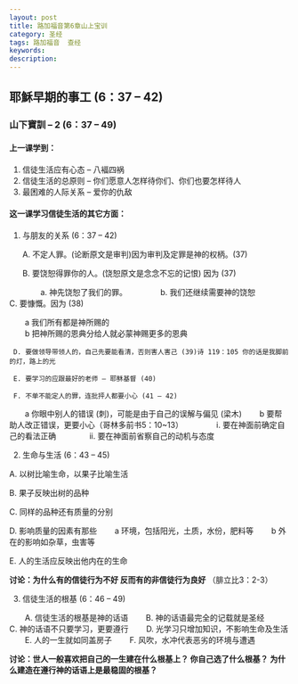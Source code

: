 ```yaml
---
layout: post
title: 路加福音第6章山上宝训
category: 圣经
tags: 路加福音  查经
keywords: 
description: 
---
```

<h2>耶穌早期的事工 (6：37 – 42)</h2>      
<h3>山下寶訓 – 2 (6：37 – 49)</h3>  
<h4>上一课学到：</h4>    

1.	信徒生活应有心态 – 八褔四祸
2.	信徒生活的总原则 – 你们愿意人怎样待你们、你们也要怎样待人
3.	最困难的人际关系 – 爱你的仇敌     

<h4>这一课学习信徒生活的其它方面：</h4>   

1.	与朋友的关系 (6：37 – 42)   

     A.	不定人罪。(论断原文是审判)因为审判及定罪是神的权柄。(37)   

     B.	要饶恕得罪你的人。(饶恕原文是念念不忘的记恨) 因为 (37)   
     
&emsp;&emsp;&emsp;&emsp;a.	神先饶恕了我们的罪。
&emsp;&emsp;&emsp;&emsp;b.	我们还继续需要神的饶恕  
     C.	要慷慨。因为 (38)   
     
&emsp;&emsp;a	我们所有都是神所赐的   
&emsp;&emsp;b	把神所赐的恩典分给人就必蒙神赐更多的恩典    

     D.	要做领导带领人的，自己先要能看清，否则害人害己 (39)诗 119：105 你的话是我脚前的灯，路上的光    
     
     E.	要学习的应跟最好的老师 – 耶稣基督 (40)   
     
     F.	不单不能定人的罪，连批抨人都要小心 (41 – 42)
&emsp;&emsp;a	你眼中别人的错误 (刺)，可能是由于自己的误解与偏见 (梁木)
&emsp;&emsp;b	要帮助人改正错误，更要小心（哥林多前书5：10~13）
&emsp;&emsp;&emsp;&emsp;i.	要在神面前确定自己的看法正确
&emsp;&emsp;&emsp;&emsp;ii.	要在神面前省察自己的动机与态度   

2.	生命与生活 (6：43 – 45)   

A.	以树比喻生命，以果子比喻生活   

B.	果子反映出树的品种    

C.	同样的品种还有质量的分别   

D.	影响质量的因素有那些
&emsp;&emsp;a	环境，包括阳光，土质，水份，肥料等
&emsp;&emsp;b	外在的影响如杂草，虫害等   

E.	人的生活应反映出他内在的生命    

**讨论：为什么有的信徒行为不好
	反而有的非信徒行为良好**     （腓立比3：2-3）

3.	信徒生活的根基 (6：46 – 49)   

&emsp;&emsp;A.	信徒生活的根基是神的话语
&emsp;&emsp;B.	神的话语最完全的记载就是圣经
&emsp;&emsp;C.	神的话语不只要学习，更要遵行
&emsp;&emsp;D.	光学习只增加知识，不影响生命及生活
&emsp;&emsp;E.	人的一生就如同盖房子
&emsp;&emsp;F.	风吹，水冲代表恶劣的环境与遭遇       

**讨论：世人一般喜欢把自己的一生建在什么根基上？
	你自己选了什么根基？
	为什么建造在遵行神的话语上是最稳固的根基？**

